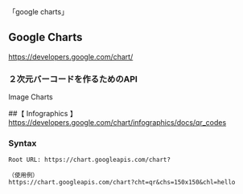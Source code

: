「google charts」
## Google Charts
https://developers.google.com/chart/

### ２次元バーコードを作るためのAPI
Image Charts

##【 Infographics 】
https://developers.google.com/chart/infographics/docs/qr_codes

### Syntax
```
Root URL: https://chart.googleapis.com/chart?

（使用例）
https://chart.googleapis.com/chart?cht=qr&chs=150x150&chl=hello
```


